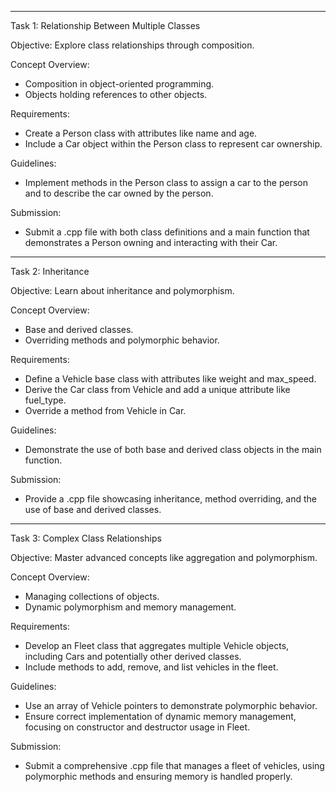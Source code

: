 ---------------------------------------------------------------------------
Task 1: Relationship Between Multiple Classes

Objective: Explore class relationships through composition.

Concept Overview:
- Composition in object-oriented programming.
- Objects holding references to other objects.

Requirements:
- Create a Person class with attributes like name and age.
- Include a Car object within the Person class to represent car ownership.

Guidelines:
- Implement methods in the Person class to assign a car to the person and to describe the car owned by the person.

Submission:
- Submit a .cpp file with both class definitions and a main function that demonstrates a Person owning and interacting with their Car.
---------------------------------------------------------------------------
Task 2: Inheritance

Objective: Learn about inheritance and polymorphism.

Concept Overview:
- Base and derived classes.
- Overriding methods and polymorphic behavior.

Requirements:
- Define a Vehicle base class with attributes like weight and max_speed.
- Derive the Car class from Vehicle and add a unique attribute like fuel_type.
- Override a method from Vehicle in Car.

Guidelines:
- Demonstrate the use of both base and derived class objects in the main function.

Submission:
- Provide a .cpp file showcasing inheritance, method overriding, and the use of base and derived classes.
---------------------------------------------------------------------------
Task 3: Complex Class Relationships

Objective: Master advanced concepts like aggregation and polymorphism.

Concept Overview:
- Managing collections of objects.
- Dynamic polymorphism and memory management.

Requirements:
- Develop an Fleet class that aggregates multiple Vehicle objects, including Cars and potentially other derived classes.
- Include methods to add, remove, and list vehicles in the fleet.

Guidelines:
- Use an array of Vehicle pointers to demonstrate polymorphic behavior.
- Ensure correct implementation of dynamic memory management, focusing on constructor and destructor usage in Fleet.

Submission:
- Submit a comprehensive .cpp file that manages a fleet of vehicles, using polymorphic methods and ensuring memory is handled properly.
